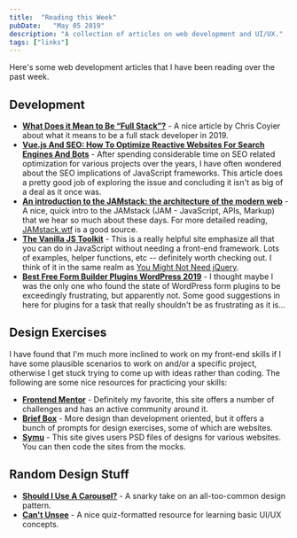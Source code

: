 ```yaml
---
title:  "Reading this Week"
pubDate:   "May 05 2019"
description: "A collection of articles on web development and UI/UX."
tags: ["links"]
---
```


Here's some web development articles that I have been reading over the past week.

## Development 

- **[What Does it Mean to Be “Full Stack”?](https://css-tricks.com/what-does-it-mean-to-be-full-stack/)** - A nice article by Chris Coyier about what it means to be a full stack developer in 2019. 
- **[Vue.js And SEO: How To Optimize Reactive Websites For Search Engines And Bots](https://www.smashingmagazine.com/2019/05/vue-js-seo-reactive-websites-search-engines-bots/)** - After spending considerable time on SEO related optimization for various projects over the years, I have often wondered about the SEO implications of JavaScript frameworks. This article does a pretty good job of exploring the issue and concluding it isn't as big of a deal as it once was. 
- **[An introduction to the JAMstack: the architecture of the modern web](https://www.freecodecamp.org/news/an-introduction-to-the-jamstack-the-architecture-of-the-modern-web-c4a0d128d9ca/)** - A nice, quick intro to the JAMstack (JAM - JavaScript, APIs, Markup) that we hear so much about these days. For more detailed reading, [JAMstack.wtf](https://jamstack.wtf/) is a good source.
- **[The Vanilla JS Toolkit](https://vanillajstoolkit.com/)** - This is a really helpful site emphasize all that you can do in JavaScript without needing a front-end framework. Lots of examples, helper functions, etc -- definitely worth checking out. I think of it in the same realm as [You Might Not Need jQuery](http://youmightnotneedjquery.com/). 
- **[Best Free Form Builder Plugins WordPress 2019](https://premium.wpmudev.org/blog/best-free-form-plugin-wordpress/)** - I thought maybe I was the only one who found the state of WordPress form plugins to be exceedingly frustrating, but apparently not. Some good suggestions in here for plugins for a task that really shouldn't be as frustrating as it is...


## Design Exercises 

I have found that I'm much more inclined to work on my front-end skills if I have some plausible scenarios to work on and/or a specific project, otherwise I get stuck trying to come up with ideas rather than coding. The following are some nice resources for practicing your skills:

- **[Frontend Mentor](https://www.frontendmentor.io/)** - Definitely my favorite, this site offers a number of challenges and has an active community around it. 
- **[Brief Box](https://briefbox.me/briefs/)** - More design than development oriented, but it offers a bunch of prompts for design exercises, some of which are websites. 
- **[Symu](https://symu.co/freebies/)** - This site gives users PSD files of designs for various websites. You can then code the sites from the mocks.

## Random Design Stuff

- **[Should I Use A Carousel?](http://shouldiuseacarousel.com/)** - A snarky take on an all-too-common design pattern.
- **[Can't Unsee](https://cantunsee.space/)** - A nice quiz-formatted resource for learning basic UI/UX concepts.